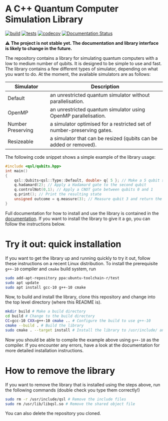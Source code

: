 # A C++ Quantum Computer Simulation Library

[![build](https://github.com/lanamineh/qsl/actions/workflows/build.yml/badge.svg)](https://github.com/lanamineh/qsl/actions/workflows/build.yml) [![tests](https://github.com/lanamineh/qsl/actions/workflows/tests.yml/badge.svg)](https://github.com/lanamineh/qsl/actions/workflows/tests.yml) [![codecov](https://codecov.io/gh/lanamineh/qsl/branch/master/graph/badge.svg?token=VYUJ0OZIEZ)](https://codecov.io/gh/lanamineh/qsl) [![Documentation Status](https://readthedocs.org/projects/qsl/badge/?version=latest)](https://qsl.readthedocs.io/en/latest/?badge=latest) 

:warning: **The project is not stable yet. The documentation and library interface is likely to change in the future.** 

The repository contains a library for simulating quantum computers with a low to medium number of qubits. It is designed to be simple to use and fast. The library contains a few different types of simulator, depending on what you want to do. At the moment, the available simulators are as follows:

| Simulator | Description |
|-----------|-------------|
| Default   | an unrestricted quantum simulator without parallelisation.
| OpenMP    | an unrestricted quantum simulator using OpenMP parallelisation.
| Number Preserving | a simulator optimised for a restricted set of number-preserving gates.
| Resizeable | a simulator that can be resized (qubits can be added or removed). 

The following code snippet shows a simple example of the library usage:

```c++
#include <qsl/qubits.hpp>
int main()
{
	qsl::Qubits<qsl::Type::Default, double> q{ 5 }; // Make a 5 qubit simulator
	q.hadamard(2); // Apply a Hadamard gate to the second qubit
	q.controlNot(0,1); // Apply a CNOT gate between qubits 0 and 1
	q.print(); // Print the resulting state
	unsigned outcome = q.measure(3); // Measure qubit 3 and return the result
}
```

Full documentation for how to install and use the library is contained in the [documentation](https://qsl.readthedocs.io). If you want to install the library to give it a go, you can follow the instructions below. 

# Try it out: quick installation

If you want to get the library up and running quickly to try it out, follow these instructions on a recent Linux distribution. To install the prerequisite `g++-10` compiler and `cmake` build system, run

```bash
sudo add-apt-repository ppa:ubuntu-toolchain-r/test
sudo apt update
sudo apt install gcc-10 g++-10 cmake
```

Now, to build and install the library, clone this repository and change into the top level directory (where this README is).

```bash
mkdir build # Make a build directory
cd build # Change to the build directory
CC=gcc-10 CXX=g++-10 cmake .. # Configure the build to use g++-10
cmake --build . # Build the library
sudo cmake . --target install # Install the library to /usr/include/ and /usr/lib/
```

Now you should be able to compile the example above using `g++-10` as the compiler. If you encounter any errors, have a look at the documentation for more detailed installation instructions. 

# How to remove the library

If you want to remove the library that is installed using the steps above, run the following commands (double check you type them correctly!)

```bash
sudo rm -r /usr/include/qsl # Remove the include files
sudo rm /usr/lib/libqsl.so # Remove the shared object file
```

You can also delete the repository you cloned.


